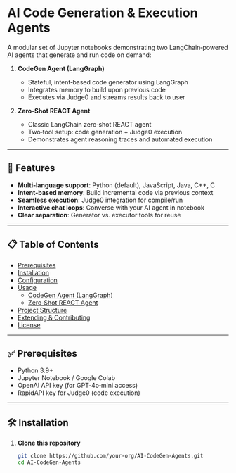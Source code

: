 # AI Code Generation & Execution Agents

A modular set of Jupyter notebooks demonstrating two LangChain‑powered AI agents that generate and run code on demand:

1. **CodeGen Agent (LangGraph)**  
   - Stateful, intent‑based code generator using LangGraph  
   - Integrates memory to build upon previous code  
   - Executes via Judge0 and streams results back to user  

2. **Zero‑Shot REACT Agent**  
   - Classic LangChain zero‑shot REACT agent  
   - Two‐tool setup: code generation + Judge0 execution  
   - Demonstrates agent reasoning traces and automated execution

---

## 🚀 Features

- **Multi‑language support**: Python (default), JavaScript, Java, C++, C  
- **Intent‑based memory**: Build incremental code via previous context  
- **Seamless execution**: Judge0 integration for compile/run  
- **Interactive chat loops**: Converse with your AI agent in notebook  
- **Clear separation**: Generator vs. executor tools for reuse  

---

## 📋 Table of Contents

- [Prerequisites](#-prerequisites)  
- [Installation](#-installation)  
- [Configuration](#-configuration)  
- [Usage](#-usage)  
  - [CodeGen Agent (LangGraph)](#codegen-agent-langgraph)  
  - [Zero‑Shot REACT Agent](#zero-shot-react-agent)  
- [Project Structure](#-project-structure)  
- [Extending & Contributing](#-extending--contributing)  
- [License](#-license)  

---

## ✅ Prerequisites

- Python 3.9+  
- Jupyter Notebook / Google Colab  
- OpenAI API key (for GPT‑4o‑mini access)  
- RapidAPI key for Judge0 (code execution)  

---

## 🛠️ Installation

1. **Clone this repository**  
   ```bash
   git clone https://github.com/your‑org/AI-CodeGen-Agents.git
   cd AI-CodeGen-Agents
